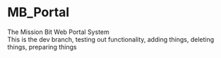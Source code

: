 # MB_Portal
The Mission Bit Web Portal System <br>
This is the dev branch, testing out functionality, adding things, deleting things, preparing things
